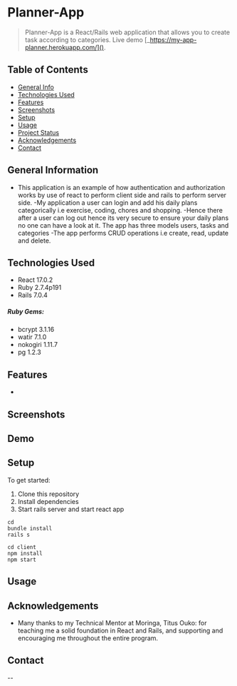 # Planner-App

> Planner-App is a React/Rails web application that allows you to create task according to categories.
> Live demo [_https://my-app-planner.herokuapp.com/]().

## Table of Contents

- [General Info](#general-information)
- [Technologies Used](#technologies-used)
- [Features](#features)
- [Screenshots](#screenshots)
- [Setup](#setup)
- [Usage](#usage)
- [Project Status](#project-status)
- [Acknowledgements](#acknowledgements)
- [Contact](#contact)

## General Information
- This application is an example of how authentication and authorization works by 
use of react to perform client side and  rails to perform server side.
-My application a user can login and add his daily plans categorically i.e exercise, coding, chores and shopping.
-Hence there after a user can log out hence its very secure to ensure your daily plans no one can have a look at it.
The app has three models users, tasks and categories
-The app performs CRUD operations i.e create, read, update and delete.


## Technologies Used

- React 17.0.2
- Ruby 2.7.4p191
- Rails 7.0.4

##### Ruby Gems:

- bcrypt 3.1.16
- watir 7.1.0
- nokogiri 1.11.7
- pg 1.2.3

## Features

- 

## Screenshots






## Demo


## Setup

To get started:

1. Clone this repository
2. Install dependencies
3. Start rails server and start react app

```
cd 
bundle install
rails s

cd client
npm install
npm start
```

## Usage


## Acknowledgements


- Many thanks to my Technical Mentor  at Moringa, Titus Ouko: for teaching me a solid foundation in React and Rails, and supporting and encouraging me  throughout the entire  program.

## Contact


--
